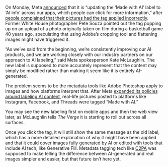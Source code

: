 On Monday, Meta [announced](https://about.fb.com/news/2024/04/metas-approach-to-labeling-ai-generated-content-and-manipulated-media/#:~:text=Update%20on%20July%201%2C%202024%20at%207%3A00AM%20PT%3A%C2%A0) that it is “updating the ‘Made with AI’ label to ‘AI info’ across our apps, which people can click for more information,” after [people complained that their pictures had the tag applied incorrectly](/2024/6/24/24184795/meta-instagram-incorrect-made-by-ai-photo-labels). Former White House photographer Pete Souza pointed out the tag popping up on an upload of a photo originally taken on film during a basketball game 40 years ago, speculating that using Adobe’s cropping tool and flattening images might have triggered it.

“As we’ve said from the beginning, we’re consistently improving our AI products, and we are working closely with our industry partners on our approach to AI labeling,” said Meta spokesperson Kate McLaughlin. The new label is supposed to more accurately represent that the content may simply be modified rather than making it seem like it is entirely AI-generated.

The problem seems to be the metadata tools like Adobe Photoshop apply to images and how platforms interpret that. After Meta [expanded its policies around labeling AI content](/2024/4/5/24121978/meta-ai-generated-content-label-requirements-deepfakes), real-life pictures posted to platforms like Instagram, Facebook, and Threads were tagged “Made with AI.”

You may see the new labeling first on mobile apps and then the web view later, as McLaughlin tells *The Verge* it is starting to roll out across all surfaces.

Once you click the tag, it will still show the same message as the old label, which has a more detailed explanation of why it might have been applied and that it could cover images fully generated by AI or edited with tools that include AI tech, like Generative Fill. Metadata tagging tech like [C2PA](/2023/10/10/23911381/adobe-ai-generated-content-symbol-watermark) was supposed to make telling the difference between AI-generated and real images simpler and easier, but that future isn’t here yet.
